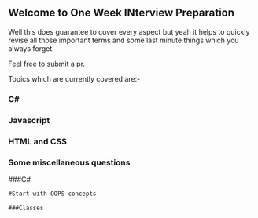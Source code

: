 ## Welcome to One Week INterview Preparation

Well this does guarantee to cover every aspect but yeah it helps to quickly revise all those important terms and some last minute things which you always forget.

Feel free to submit a pr.

Topics which are currently covered are:-
### C#
### Javascript
### HTML and CSS
### Some miscellaneous questions

###C#

```markdown
#Start with OOPS concepts

###Classes

```
